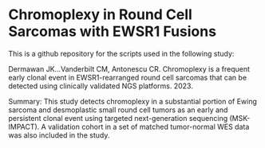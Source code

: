 # Chromoplexy in Round Cell Sarcomas with EWSR1 Fusions

This is a github repository for the scripts used in the following study:

Dermawan JK...Vanderbilt CM, Antonescu CR. Chromoplexy is a frequent early clonal event in EWSR1-rearranged round cell sarcomas that can be detected using clinically validated NGS platforms. 2023.

Summary:
This study detects chromoplexy in a substantial portion of Ewing sarcoma and desmoplastic small round cell tumors as an early and persistent clonal event using targeted next-generation sequencing (MSK-IMPACT). A validation cohort in a set of matched tumor-normal WES data was also included in the study.
